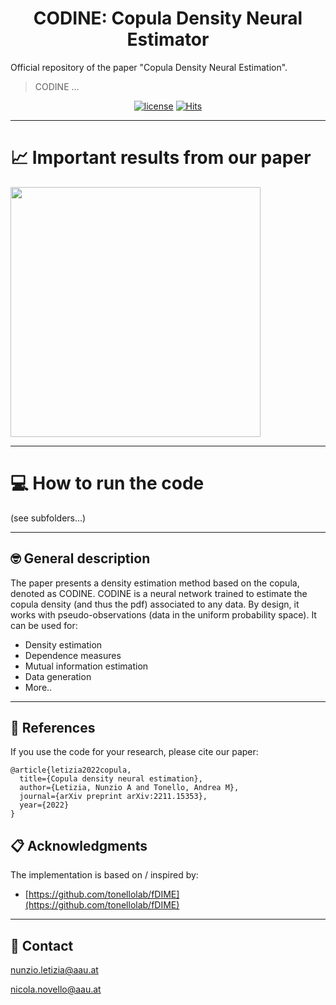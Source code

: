 <div align="center">
  
# CODINE: Copula Density Neural Estimator

</div>

Official repository of the paper "Copula Density Neural Estimation".

> CODINE ...

<div align="center">

[![license](https://img.shields.io/badge/License-MIT-red.svg)](https://github.com/nicolaNovello/CODINE-copula-estimator/blob/main/LICENSE)
[![Hits](https://hits.sh/github.com/nicolaNovello/CODINE-copula-estimator.svg?label=Visitors&color=30a704)](https://hits.sh/github.com/nicolaNovello/CODINE-copula-estimator/)

</div>

---

# 📈 Important results from our paper

<img src="https://github.com/nuletizia/CODINE-copula-estimator/blob/main/teaser_toy.jpg" width=400>

---

# 💻 How to run the code

(see subfolders...)

---

## 🤓 General description

The paper presents a density estimation method based on the copula, denoted as CODINE.
CODINE is a neural network trained to estimate the copula density (and thus the pdf) associated to any data. By design, it works with pseudo-observations (data in the uniform probability space). It can be used for:
- Density estimation
- Dependence measures
- Mutual information estimation
- Data generation
- More..

---

## 📝 References 

If you use the code for your research, please cite our paper:
```
@article{letizia2022copula,
  title={Copula density neural estimation},
  author={Letizia, Nunzio A and Tonello, Andrea M},
  journal={arXiv preprint arXiv:2211.15353},
  year={2022}
}
```
## 📋 Acknowledgments

The implementation is based on / inspired by:

- [https://github.com/tonellolab/fDIME](https://github.com/tonellolab/fDIME)

---

## 📧 Contact

[nunzio.letizia@aau.at](nunzio.letizia@aau.at)

[nicola.novello@aau.at](nicola.novello@aau.at)
